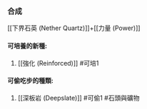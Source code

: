 ### 合成
[[下界石英 (Nether Quartz)]]+[[力量 (Power)]]

#### 可培養的新種:
1. [[強化 (Reinforced)]]
#可培1 
#### 可偷吃步的種類:
1. [[深板岩 (Deepslate)]]
#可偷1 
#石頭與礦物